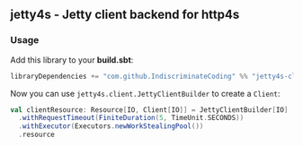 ## jetty4s - Jetty client backend for http4s

### Usage

Add this library to your **build.sbt**:

```scala
libraryDependencies += "com.github.IndiscriminateCoding" %% "jetty4s-client" % "0.0.3"
```

Now you can use `jetty4s.client.JettyClientBuilder` to create a `Client`:

```scala
val clientResource: Resource[IO, Client[IO]] = JettyClientBuilder[IO]
  .withRequestTimeout(FiniteDuration(5, TimeUnit.SECONDS))
  .withExecutor(Executors.newWorkStealingPool())
  .resource
```
